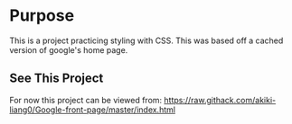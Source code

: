 # Purpose
This is a project practicing styling with CSS. This was based off a cached version of google's home page.

## See This Project
For now this project can be viewed from: https://raw.githack.com/akiki-liang0/Google-front-page/master/index.html
